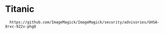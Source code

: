 # Titanic


      https://github.com/ImageMagick/ImageMagick/security/advisories/GHSA-8rxc-922v-phg8
